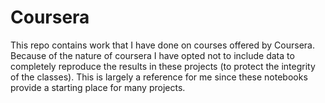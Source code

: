 # Coursera
This repo contains work that I have done on courses offered by Coursera. Because of the nature of coursera I have opted not to include data to completely reproduce the results in these projects (to protect the integrity of the classes). This is largely a reference for me since these notebooks provide a starting place for many projects.
